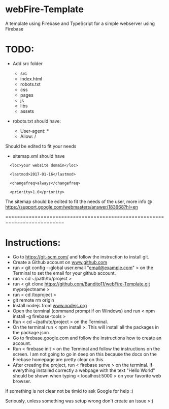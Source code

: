 # webFire-Template
A template using Firebase and TypeScript for a simple webserver using Firebase

# TODO: 
- Add src folder
   - src
   - index.html
   - robots.txt
   - css
   - pages
   - js
   - libs
   - assets

- robots.txt should have:
  - User-agent: *
  - Allow: /

Should be edited to fit your needs


- sitemap.xml should have

<?xml version="1.0" encoding="UTF-8"?>

<urlset xmlns="http://www.sitemaps.org/schemas/sitemap/0.9">

   <url>

      <loc>your website domain</loc>

      <lastmod>2017-01-16</lastmod>

      <changefreq>always</changefreq>

      <priority>1.0</priority>

   </url>

</urlset> 

The sitemap should be edited to fit the needs of the user, more info @ https://support.google.com/webmasters/answer/183668?hl=en

==========================================================================
# Instructions:

- Go to https://git-scm.com/ and follow the instruction to install git.
- Create a Github account on www.github.com
- run < git config --global user.email "email@example.com" > on the Terminal to set the email for your github account. 
- run < cd ~/path/to/project > 
- run < git clone https://github.com/Bandito11/webFire-Template.git myprojectname >
- run < cd /toproject >
- git remote rm origin
- Install nodejs from www.nodejs.org
- Open the terminal (command prompt if on Windows) and run < npm install -g firebase-tools >
- Run < cd ~/path/to/project > on the Terminal. 
- On the terminal run < npm install >. This will install all the packages in the package.json.
- Go to firebase.google.com and follow the instructions how to create an account.
- Run < firebase init > on the Terminal and follow the instructions on the screen. I am not going to go in deep on this because the docs on the Firebase homepage are pretty clear on this. 
- After creating the project, run < firebase serve > on the terminal. If everything installed correctly a webpage with the text "Hello World" should be shown when typing < localhost:5000 > on your favorite web browser.




If something is not clear not be timid to ask Google for help :)


Seriously, unless something was setup wrong don't create an issue >:(



